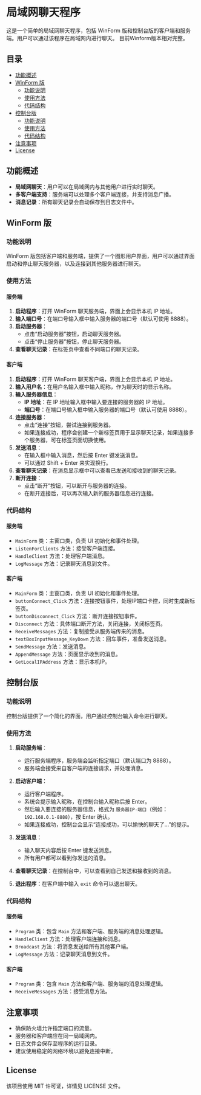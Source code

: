 # 局域网聊天程序

这是一个简单的局域网聊天程序，包括 WinForm 版和控制台版的客户端和服务端。用户可以通过该程序在局域网内进行聊天。
目前Winform版本相对完整。

## 目录

- [功能概述](#功能概述)
- [WinForm 版](#winform-版)
  - [功能说明](#功能说明)
  - [使用方法](#使用方法)
  - [代码结构](#代码结构)
- [控制台版](#控制台版)
  - [功能说明](#功能说明-1)
  - [使用方法](#使用方法-1)
  - [代码结构](#代码结构-1)
- [注意事项](#注意事项)
- [License](#license)

## 功能概述

- **局域网聊天**：用户可以在局域网内与其他用户进行实时聊天。
- **多客户端支持**：服务端可以处理多个客户端连接，并支持消息广播。
- **消息记录**：所有聊天记录会自动保存到日志文件中。

## WinForm 版

### 功能说明

WinForm 版包括客户端和服务端，提供了一个图形用户界面，用户可以通过界面启动和停止聊天服务器，以及连接到其他服务器进行聊天。

### 使用方法

#### 服务端

1. **启动程序**：打开 WinForm 聊天服务端，界面上会显示本机 IP 地址。
2. **输入端口号**：在端口号输入框中输入服务器的端口号（默认可使用 8888）。
3. **启动服务器**：
   - 点击“启动服务器”按钮，启动聊天服务器。
   - 点击“停止服务器”按钮，停止聊天服务器。
4. **查看聊天记录**：在标签页中查看不同端口的聊天记录。

#### 客户端

1. **启动程序**：打开 WinForm 聊天客户端，界面上会显示本机 IP 地址。
2. **输入用户名**：在用户名输入框中输入昵称，作为聊天时的显示名称。
3. **输入服务器信息**：
   - **IP 地址**：在 IP 地址输入框中输入要连接的服务器的 IP 地址。
   - **端口号**：在端口号输入框中输入服务器的端口号（默认可使用 8888）。
4. **连接服务器**：
   - 点击“连接”按钮，尝试连接到服务器。
   - 如果连接成功，程序会创建一个新标签页用于显示聊天记录，如果连接多个服务器，可在标签页面切换使用。
5. **发送消息**：
   - 在输入框中输入消息，然后按 Enter 键发送消息。
   - 可以通过 Shift + Enter 来实现换行。
6. **查看聊天记录**：在消息显示框中可以查看已发送和接收到的聊天记录。
7. **断开连接**：
   - 点击“断开”按钮，可以断开与服务器的连接。
   - 在断开连接后，可以再次输入新的服务器信息进行连接。

### 代码结构

#### 服务端
- `MainForm` 类：主窗口类，负责 UI 初始化和事件处理。
- `ListenForClients` 方法：接受客户端连接。
- `HandleClient` 方法：处理客户端消息。
- `LogMessage` 方法：记录聊天消息到文件。

#### 客户端
- `MainForm` 类：主窗口类，负责 UI 初始化和事件处理。
- `buttonConnect_Click` 方法：连接按钮事件，处理IP端口卡控，同时生成新标签页。
- `buttonDisconnect_Click` 方法：断开连接按钮事件。
- `Disconnect` 方法：具体端口断开方法，关闭连接，关闭标签页。
- `ReceiveMessages` 方法：复制接受从服务端传来的消息。
- `textBoxInputMessage_KeyDown` 方法：回车事件，准备发送消息。
- `SendMessage` 方法：发送消息。
- `AppendMessage` 方法：页面显示收到的消息。
- `GetLocalIPAddress` 方法：显示本机IP。

## 控制台版

### 功能说明

控制台版提供了一个简化的界面，用户通过控制台输入命令进行聊天。

### 使用方法

1. **启动服务端**：
   - 运行服务端程序，服务端会监听指定端口（默认端口为 8888）。
   - 服务端会接受来自客户端的连接请求，并处理消息。

2. **启动客户端**：
   - 运行客户端程序。
   - 系统会提示输入昵称，在控制台输入昵称后按 Enter。
   - 然后输入要连接的服务器信息，格式为 `服务器IP-端口`（例如：`192.168.0.1-8888`），按 Enter 确认。
   - 如果连接成功，控制台会显示“连接成功，可以愉快的聊天了...”的提示。

3. **发送消息**：
   - 输入聊天内容后按 Enter 键发送消息。
   - 所有用户都可以看到你发送的消息。

4. **查看聊天记录**：在控制台中，可以查看到自己发送和接收到的消息。

5. **退出程序**：在客户端中输入 `exit` 命令可以退出聊天。

### 代码结构

#### 服务端
- `Program` 类：包含 `Main` 方法和客户端、服务端的消息处理逻辑。
- `HandleClient` 方法：处理客户端连接和消息。
- `Broadcast` 方法：将消息发送给所有其他客户端。
- `LogMessage` 方法：记录聊天消息到文件。

#### 客户端
- `Program` 类：包含 `Main` 方法和客户端、服务端的消息处理逻辑。
- `ReceiveMessages` 方法：接受消息方法。
 
## 注意事项

- 确保防火墙允许指定端口的流量。
- 服务器和客户端应在同一局域网内。
- 日志文件会保存至程序的运行目录。
- 建议使用稳定的网络环境以避免连接中断。

## License

该项目使用 MIT 许可证，详情见 LICENSE 文件。
